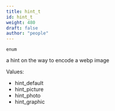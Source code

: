 ```yaml
---
title: hint_t
id: hint_t
weight: 480
draft: false
author: "people"
---
```


`enum`

a hint on the way to encode a webp image

Values:

* hint_default
* hint_picture
* hint_photo
* hint_graphic

